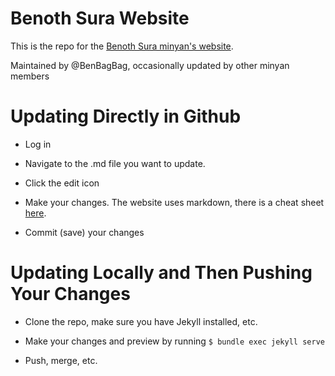 # Benoth Sura Website

This is the repo for the [Benoth Sura minyan's website](benothsura.github.io).

Maintained by @BenBagBag, occasionally updated by other minyan members

# Updating Directly in Github

- Log in

- Navigate to the .md file you want to update.

- Click the edit icon

- Make your changes. The website uses markdown, there is a cheat sheet [here](https://github.com/adam-p/markdown-here/wiki/Markdown-Cheatsheet).

- Commit (save) your changes

# Updating Locally and Then Pushing Your Changes

- Clone the repo, make sure you have Jekyll installed, etc.

- Make your changes and preview by running `$ bundle exec jekyll serve`

- Push, merge, etc.
